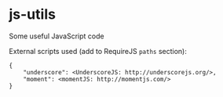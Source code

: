 js-utils
========

Some useful JavaScript code

External scripts used (add to RequireJS `paths` section):

```
{
    "underscore": <UnderscoreJS: http://underscorejs.org/>,
    "moment": <momentJS: http://momentjs.com/>
}
```
